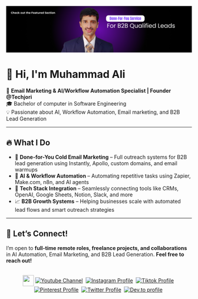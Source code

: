 <img src="./images/github-banner.png" alt="Github Banner">

# 👋 Hi, I'm Muhammad Ali  

🚀 **Email Marketing & AI/Workflow Automation Specialist | Founder @Techjori**  
🎓 Bachelor of computer in Software Engineering<br> 
💡 Passionate about AI, Workflow Automation, Email marketing, and B2B Lead Generation

---

## 🔥 What I Do

- 📩 **Done-for-You Cold Email Marketing** – Full outreach systems for B2B lead generation using Instantly, Apollo, custom domains, and email warmups  
- 🤖 **AI & Workflow Automation** – Automating repetitive tasks using Zapier, Make.com, n8n, and AI agents  
- 🔗 **Tech Stack Integration** – Seamlessly connecting tools like CRMs, OpenAI, Google Sheets, Notion, Slack, and more  
- 📈 **B2B Growth Systems** – Helping businesses scale with automated lead flows and smart outreach strategies  


---

## 📩 Let’s Connect!  
I’m open to **full-time remote roles, freelance projects, and collaborations** in AI Automation, Email Marketing, and B2B Lead Generation. **Feel free to reach out!**  

<br/>
<div align="center">
<a href="https://linkedin.com/in/aliawanai" target="blank"><img align="center" src="https://img.icons8.com/?size=100&id=8808&format=png&color=000000" height="30" width="30" /></a>
<a href="https://www.youtube.com/@aliawanai?sub_confirmation=1" target="blank"><img align="center" src="https://cdn.jsdelivr.net/npm/simple-icons@3.0.1/icons/youtube.svg" alt="Youtube Channel" height="30" width="30" /></a>&nbsp;
<a href="https://www.instagram.com/aliawanai/" target="blank"><img align="center" src="https://cdn.jsdelivr.net/npm/simple-icons@3.0.1/icons/instagram.svg" alt="Instagram Profile" height="30" width="30" /></a>&nbsp;
<a href="https://www.tiktok.com/@aliawanai" target="blank"><img align="center" src="https://cdn.jsdelivr.net/npm/simple-icons@3.0.1/icons/tiktok.svg" alt="Tiktok Profile" height="30" width="30" /></a>&nbsp;
<a href="https://pinterest.com/aliawanai" target="blank"><img align="center" src="https://cdn.jsdelivr.net/npm/simple-icons@3.0.1/icons/pinterest.svg" alt="Pinterest Profile" height="30" width="30" /></a>&nbsp;
<a href="https://twitter.com/aliawanai" target="blank"><img align="center" src="https://cdn.jsdelivr.net/npm/simple-icons@3.0.1/icons/twitter.svg" alt="Twitter Profile" height="30" width="30" /></a>&nbsp;
<a href="https://dev.to/aliawanai" target="blank"><img align="center" src="https://simpleicons.org/icons/devdotto.svg" alt="Dev.to profile" height="30" width="30" /></a>&nbsp;
</div>
<br/>

